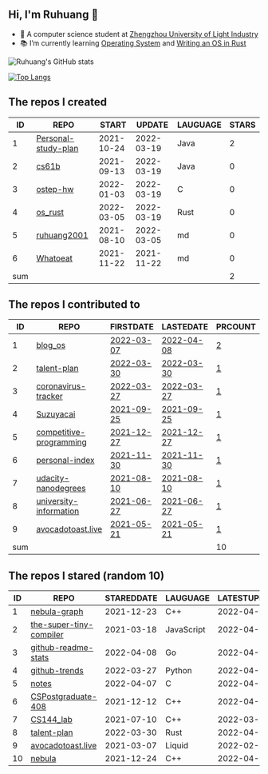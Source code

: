 ## Hi, I'm Ruhuang 👋

- :school: A computer science student at [Zhengzhou University of Light Industry](http://www.zzuli.edu.cn/)
- :books: I’m currently learning [Operating System](https://pages.cs.wisc.edu/~remzi/OSTEP/) and [Writing an OS in Rust](https://os.phil-opp.com/)

![Ruhuang's GitHub stats](https://github-readme-stats.vercel.app/api?username=ruhuang2001&count_private=true&hide_title=true&show_icons=true&theme=vue)

[![Top Langs](https://github-readme-stats.vercel.app/api/top-langs/?username=ruhuang2001&layout=compact)](https://github.com/anuraghazra/github-readme-stats)

<!--START_SECTION:my_github-->
## The repos I created
| ID  |                                   REPO                                    |   START    |   UPDATE   | LAUGUAGE | STARS |
|-----|---------------------------------------------------------------------------|------------|------------|----------|-------|
|   1 | [Personal-study-plan](https://github.com/ruhuang2001/Personal-study-plan) | 2021-10-24 | 2022-03-19 | Java     |     2 |
|   2 | [cs61b](https://github.com/ruhuang2001/cs61b)                             | 2021-09-13 | 2022-03-19 | Java     |     0 |
|   3 | [ostep-hw](https://github.com/ruhuang2001/ostep-hw)                       | 2022-01-03 | 2022-03-19 | C        |     0 |
|   4 | [os_rust](https://github.com/ruhuang2001/os_rust)                         | 2022-03-05 | 2022-03-19 | Rust     |     0 |
|   5 | [ruhuang2001](https://github.com/ruhuang2001/ruhuang2001)                 | 2021-08-10 | 2022-03-05 | md       |     0 |
|   6 | [Whatoeat](https://github.com/ruhuang2001/Whatoeat)                       | 2021-11-22 | 2021-11-22 | md       |     0 |
| sum |                                                                           |            |            |          |     2 |

## The repos I contributed to
| ID  |                                           REPO                                            |                                      FIRSTDATE                                      |                                      LASTEDATE                                      |                                                 PRCOUNT                                                  |
|-----|-------------------------------------------------------------------------------------------|-------------------------------------------------------------------------------------|-------------------------------------------------------------------------------------|----------------------------------------------------------------------------------------------------------|
|   1 | [blog_os](https://github.com/phil-opp/blog_os)                                            | [2022-03-07](https://github.com/phil-opp/blog_os/pull/1091)                         | [2022-04-08](https://github.com/phil-opp/blog_os/pull/1099)                         | [2](https://github.com/phil-opp/blog_os/pulls?q=is%3Apr+author%3Aruhuang2001)                            |
|   2 | [talent-plan](https://github.com/pingcap/talent-plan)                                     | [2022-03-30](https://github.com/pingcap/talent-plan/pull/410)                       | [2022-03-30](https://github.com/pingcap/talent-plan/pull/410)                       | [1](https://github.com/pingcap/talent-plan/pulls?q=is%3Apr+author%3Aruhuang2001)                         |
|   3 | [coronavirus-tracker](https://github.com/koushikkothagal/coronavirus-tracker)             | [2022-03-27](https://github.com/koushikkothagal/coronavirus-tracker/pull/10)        | [2022-03-27](https://github.com/koushikkothagal/coronavirus-tracker/pull/10)        | [1](https://github.com/koushikkothagal/coronavirus-tracker/pulls?q=is%3Apr+author%3Aruhuang2001)         |
|   4 | [Suzuyacai](https://github.com/Suzuyacai/Suzuyacai)                                       | [2021-09-25](https://github.com/Suzuyacai/Suzuyacai/pull/1)                         | [2021-09-25](https://github.com/Suzuyacai/Suzuyacai/pull/1)                         | [1](https://github.com/Suzuyacai/Suzuyacai/pulls?q=is%3Apr+author%3Aruhuang2001)                         |
|   5 | [competitive-programming](https://github.com/University-of-Bread/competitive-programming) | [2021-12-27](https://github.com/University-of-Bread/competitive-programming/pull/5) | [2021-12-27](https://github.com/University-of-Bread/competitive-programming/pull/5) | [1](https://github.com/University-of-Bread/competitive-programming/pulls?q=is%3Apr+author%3Aruhuang2001) |
|   6 | [personal-index](https://github.com/null-goudan/personal-index)                           | [2021-11-30](https://github.com/null-goudan/personal-index/pull/2)                  | [2021-11-30](https://github.com/null-goudan/personal-index/pull/2)                  | [1](https://github.com/null-goudan/personal-index/pulls?q=is%3Apr+author%3Aruhuang2001)                  |
|   7 | [udacity-nanodegrees](https://github.com/mikesprague/udacity-nanodegrees)                 | [2021-08-10](https://github.com/mikesprague/udacity-nanodegrees/pull/54)            | [2021-08-10](https://github.com/mikesprague/udacity-nanodegrees/pull/54)            | [1](https://github.com/mikesprague/udacity-nanodegrees/pulls?q=is%3Apr+author%3Aruhuang2001)             |
|   8 | [university-information](https://github.com/CollegesChat/university-information)          | [2021-06-27](https://github.com/CollegesChat/university-information/pull/68)        | [2021-06-27](https://github.com/CollegesChat/university-information/pull/68)        | [1](https://github.com/CollegesChat/university-information/pulls?q=is%3Apr+author%3Aruhuang2001)         |
|   9 | [avocadotoast.live](https://github.com/avocadotoastlive/avocadotoast.live)                | [2021-05-21](https://github.com/avocadotoastlive/avocadotoast.live/pull/166)        | [2021-05-21](https://github.com/avocadotoastlive/avocadotoast.live/pull/166)        | [1](https://github.com/avocadotoastlive/avocadotoast.live/pulls?q=is%3Apr+author%3Aruhuang2001)          |
| sum |                                                                                           |                                                                                     |                                                                                     |                                                                                                       10 |

## The repos I stared (random 10)
| ID |                                       REPO                                        | STAREDDATE |  LAUGUAGE  | LATESTUPDATE |
|----|-----------------------------------------------------------------------------------|------------|------------|--------------|
|  1 | [nebula-graph](https://github.com/vesoft-inc/nebula-graph)                        | 2021-12-23 | C++        | 2022-04-06   |
|  2 | [the-super-tiny-compiler](https://github.com/jamiebuilds/the-super-tiny-compiler) | 2021-03-18 | JavaScript | 2022-04-08   |
|  3 | [github-readme-stats](https://github.com/yihong0618/github-readme-stats)          | 2022-04-08 | Go         | 2022-04-08   |
|  4 | [github-trends](https://github.com/avgupta456/github-trends)                      | 2022-03-27 | Python     | 2022-04-02   |
|  5 | [notes](https://github.com/skyzh/notes)                                           | 2022-04-07 | C          | 2022-04-07   |
|  6 | [CSPostgraduate-408](https://github.com/CodePanda66/CSPostgraduate-408)           | 2021-12-12 | C++        | 2022-04-08   |
|  7 | [CS144_lab](https://github.com/sunhuiquan/CS144_lab)                              | 2021-07-10 | C++        | 2022-03-08   |
|  8 | [talent-plan](https://github.com/pingcap/talent-plan)                             | 2022-03-30 | Rust       | 2022-04-08   |
|  9 | [avocadotoast.live](https://github.com/avocadotoastlive/avocadotoast.live)        | 2021-03-07 | Liquid     | 2022-02-18   |
| 10 | [nebula](https://github.com/vesoft-inc/nebula)                                    | 2021-12-24 | C++        | 2022-04-08   |

<!--END_SECTION:my_github-->
